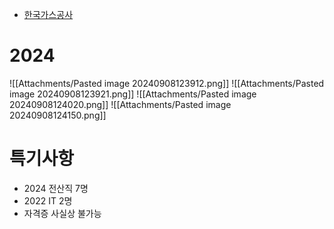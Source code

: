 - [한국가스공사](https://www.kogas.or.kr/site/koGas/goBoard.do?boardNo=44&Key=1010801000000)
# 2024
![[Attachments/Pasted image 20240908123912.png]]
![[Attachments/Pasted image 20240908123921.png]]
![[Attachments/Pasted image 20240908124020.png]]
![[Attachments/Pasted image 20240908124150.png]]

# 특기사항
- 2024 전산직 7명
- 2022 IT 2명
- 자격증 사실상 불가능